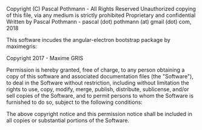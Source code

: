 Copyright (C) Pascal Pothmann - All Rights Reserved
Unauthorized copying of this file, via any medium is strictly prohibited
Proprietary and confidential
Written by Pascal Pothmann -  pascal (dot) pothmann (at) gmail (dot) com, 2018

This software incudes the angular-electron bootstrap package by maximegris:

Copyright 2017 - Maxime GRIS

Permission is hereby granted, free of charge, to any person obtaining a copy of this software and associated documentation files (the "Software"), to deal in the Software without restriction, including without limitation the rights to use, copy, modify, merge, publish, distribute, sublicense, and/or sell copies of the Software, and to permit persons to whom the Software is furnished to do so, subject to the following conditions:

The above copyright notice and this permission notice shall be included in all copies or substantial portions of the Software.
